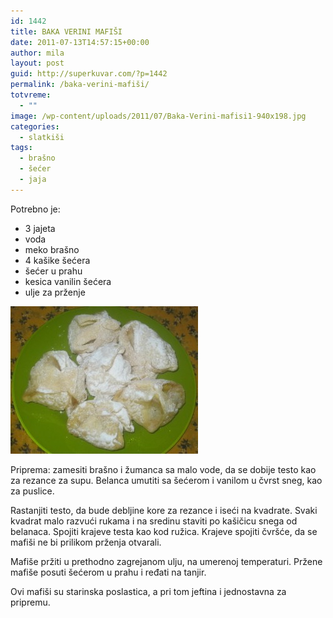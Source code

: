 ```yaml
---
id: 1442
title: BAKA VERINI MAFIŠI
date: 2011-07-13T14:57:15+00:00
author: mila
layout: post
guid: http://superkuvar.com/?p=1442
permalink: /baka-verini-mafiši/
totvreme:
  - ""
image: /wp-content/uploads/2011/07/Baka-Verini-mafisi1-940x198.jpg
categories:
  - slatkiši
tags:
  - brašno
  - šećer
  - jaja
---
```

Potrebno je:

  * 3 jajeta
  * voda
  * meko brašno
  * 4 kašike šećera
  * šećer u prahu
  * kesica vanilin šećera
  * ulje za prženje

<img class="alignnone size-medium wp-image-5897" src="/wp-content/uploads/2011/07/Baka-Verini-mafisi-e1373874189992-300x236.jpg" alt="Baka Verini mafisi" width="300" height="236" /> 

Priprema: zamesiti brašno i žumanca sa malo vode, da se dobije testo kao za rezance za supu. Belanca umutiti sa šećerom i vanilom u čvrst sneg, kao za puslice.

Rastanjiti testo, da bude debljine kore za rezance i iseći na kvadrate. Svaki kvadrat malo razvući rukama i na sredinu staviti po kašičicu snega od belanaca. Spojiti krajeve testa kao kod ružica. Krajeve spojiti čvršće, da se mafiši ne bi prilikom prženja otvarali.

Mafiše pržiti u prethodno zagrejanom ulju, na umerenoj temperaturi. Pržene mafiše posuti šećerom u prahu i ređati na tanjir.

Ovi mafiši su starinska poslastica, a pri tom jeftina i jednostavna za pripremu.